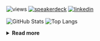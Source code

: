 ![views](https://komarev.com/ghpvc/?username=chck&color=blueviolet)
[![speakerdeck](https://img.shields.io/badge/Speaker_Deck-chck-8a2be2?style=flat-square&logo=speaker-deck)](https://speakerdeck.com/chck)
[![linkedin](https://img.shields.io/badge/LinkedIn-chck-8a2be2?style=flat-square&logo=linkedin)](https://www.linkedin.com/in/chck/)

<p align="left"> 
  <img alt="GitHub Stats" align="center" height="150" src="https://github-readme-stats-nine-umber-51.vercel.app/api?username=chck&count_private=true&show_icons=true&hide_title=true&theme=buefy" />
  <img alt="Top Langs" align="center" height="150" src="https://github-readme-stats-nine-umber-51.vercel.app/api/top-langs/?username=chck&layout=compact&count_private=true&show_icons=true&hide_title=true&theme=buefy" />
</p>

<details>
  <summary><b>Read more</b></summary>
  <br>

  <!--START_SECTION:waka-->
**🐱 My GitHub Data** 

> 📦 114.3 kB Used in GitHub's Storage 
 > 
> 🏆 596 Contributions in the Year 2024
 > 
> 💼 Opted to Hire
 > 
> 📜 133 Public Repositories 
 > 
> 🔑 24 Private Repositories 
 > 
**I'm a Night 🦉** 

```text
🌞 Morning                957 commits         ███░░░░░░░░░░░░░░░░░░░░░░   13.82 % 
🌆 Daytime                2193 commits        ████████░░░░░░░░░░░░░░░░░   31.66 % 
🌃 Evening                2017 commits        ███████░░░░░░░░░░░░░░░░░░   29.12 % 
🌙 Night                  1760 commits        ██████░░░░░░░░░░░░░░░░░░░   25.41 % 
```
📅 **I'm Most Productive on Thursday** 

```text
Monday                   1332 commits        █████░░░░░░░░░░░░░░░░░░░░   19.23 % 
Tuesday                  1048 commits        ████░░░░░░░░░░░░░░░░░░░░░   15.13 % 
Wednesday                1226 commits        ████░░░░░░░░░░░░░░░░░░░░░   17.70 % 
Thursday                 1645 commits        ██████░░░░░░░░░░░░░░░░░░░   23.75 % 
Friday                   675 commits         ██░░░░░░░░░░░░░░░░░░░░░░░   09.74 % 
Saturday                 418 commits         ██░░░░░░░░░░░░░░░░░░░░░░░   06.03 % 
Sunday                   583 commits         ██░░░░░░░░░░░░░░░░░░░░░░░   08.42 % 
```


📊 **This Week I Spent My Time On** 

```text
💬 Programming Languages: 
Markdown                 11 hrs 10 mins      ███████████████████████░░   90.14 % 
TOML                     26 mins             █░░░░░░░░░░░░░░░░░░░░░░░░   03.55 % 
CSV                      10 mins             ░░░░░░░░░░░░░░░░░░░░░░░░░   01.48 % 
CSS                      10 mins             ░░░░░░░░░░░░░░░░░░░░░░░░░   01.39 % 
Git                      9 mins              ░░░░░░░░░░░░░░░░░░░░░░░░░   01.25 % 

🔥 Editors: 
Zed                      11 hrs 6 mins       ██████████████████████░░░   89.58 % 
Neovim                   1 hr 10 mins        ██░░░░░░░░░░░░░░░░░░░░░░░   09.51 % 
PyCharm                  6 mins              ░░░░░░░░░░░░░░░░░░░░░░░░░   00.91 % 
```

**I Mostly Code in Python** 

```text
Python                   46 repos            █████████░░░░░░░░░░░░░░░░   34.85 % 
Jupyter Notebook         18 repos            ███░░░░░░░░░░░░░░░░░░░░░░   13.64 % 
Rust                     7 repos             █░░░░░░░░░░░░░░░░░░░░░░░░   05.30 % 
TypeScript               6 repos             █░░░░░░░░░░░░░░░░░░░░░░░░   04.55 % 
Astro                    1 repo              ░░░░░░░░░░░░░░░░░░░░░░░░░   00.76 % 
```



**Timeline**

![Lines of Code chart](https://raw.githubusercontent.com/chck/chck/main/assets/bar_graph.png)


 Last Updated on 2024-12-23 01:56 UTC
<!--END_SECTION:waka-->
</details>

